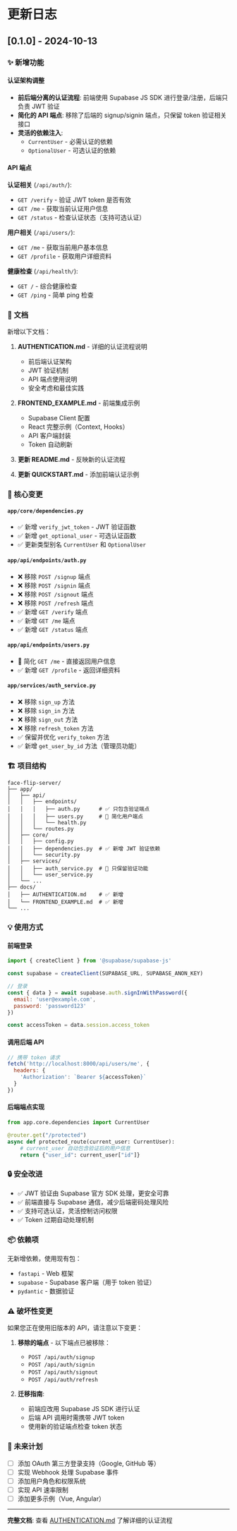 # 更新日志

## [0.1.0] - 2024-10-13

### ✨ 新增功能

#### 认证架构调整
- **前后端分离的认证流程**: 前端使用 Supabase JS SDK 进行登录/注册，后端只负责 JWT 验证
- **简化的 API 端点**: 移除了后端的 signup/signin 端点，只保留 token 验证相关接口
- **灵活的依赖注入**: 
  - `CurrentUser` - 必需认证的依赖
  - `OptionalUser` - 可选认证的依赖

#### API 端点

**认证相关** (`/api/auth/`):
- `GET /verify` - 验证 JWT token 是否有效
- `GET /me` - 获取当前认证用户信息
- `GET /status` - 检查认证状态（支持可选认证）

**用户相关** (`/api/users/`):
- `GET /me` - 获取当前用户基本信息
- `GET /profile` - 获取用户详细资料

**健康检查** (`/api/health/`):
- `GET /` - 综合健康检查
- `GET /ping` - 简单 ping 检查

### 📝 文档

新增以下文档：

1. **AUTHENTICATION.md** - 详细的认证流程说明
   - 前后端认证架构
   - JWT 验证机制
   - API 端点使用说明
   - 安全考虑和最佳实践

2. **FRONTEND_EXAMPLE.md** - 前端集成示例
   - Supabase Client 配置
   - React 完整示例（Context, Hooks）
   - API 客户端封装
   - Token 自动刷新

3. **更新 README.md** - 反映新的认证流程
4. **更新 QUICKSTART.md** - 添加前端认证示例

### 🔧 核心变更

#### `app/core/dependencies.py`
- ✅ 新增 `verify_jwt_token` - JWT 验证函数
- ✅ 新增 `get_optional_user` - 可选认证函数
- ✅ 更新类型别名 `CurrentUser` 和 `OptionalUser`

#### `app/api/endpoints/auth.py`
- ❌ 移除 `POST /signup` 端点
- ❌ 移除 `POST /signin` 端点
- ❌ 移除 `POST /signout` 端点
- ❌ 移除 `POST /refresh` 端点
- ✅ 新增 `GET /verify` 端点
- ✅ 新增 `GET /me` 端点
- ✅ 新增 `GET /status` 端点

#### `app/api/endpoints/users.py`
- 🔄 简化 `GET /me` - 直接返回用户信息
- ✅ 新增 `GET /profile` - 返回详细资料

#### `app/services/auth_service.py`
- ❌ 移除 `sign_up` 方法
- ❌ 移除 `sign_in` 方法
- ❌ 移除 `sign_out` 方法
- ❌ 移除 `refresh_token` 方法
- ✅ 保留并优化 `verify_token` 方法
- ✅ 新增 `get_user_by_id` 方法（管理员功能）

### 🏗️ 项目结构

```
face-flip-server/
├── app/
│   ├── api/
│   │   ├── endpoints/
│   │   │   ├── auth.py      # ✅ 只包含验证端点
│   │   │   ├── users.py     # 🔄 简化用户端点
│   │   │   └── health.py
│   │   └── routes.py
│   ├── core/
│   │   ├── config.py
│   │   ├── dependencies.py  # ✅ 新增 JWT 验证依赖
│   │   └── security.py
│   ├── services/
│   │   ├── auth_service.py  # 🔄 只保留验证功能
│   │   └── user_service.py
│   └── ...
├── docs/
│   ├── AUTHENTICATION.md    # ✅ 新增
│   └── FRONTEND_EXAMPLE.md  # ✅ 新增
└── ...
```

### 💡 使用方式

#### 前端登录

```javascript
import { createClient } from '@supabase/supabase-js'

const supabase = createClient(SUPABASE_URL, SUPABASE_ANON_KEY)

// 登录
const { data } = await supabase.auth.signInWithPassword({
  email: 'user@example.com',
  password: 'password123'
})

const accessToken = data.session.access_token
```

#### 调用后端 API

```javascript
// 携带 token 请求
fetch('http://localhost:8000/api/users/me', {
  headers: {
    'Authorization': `Bearer ${accessToken}`
  }
})
```

#### 后端端点实现

```python
from app.core.dependencies import CurrentUser

@router.get("/protected")
async def protected_route(current_user: CurrentUser):
    # current_user 自动包含验证后的用户信息
    return {"user_id": current_user["id"]}
```

### 🔒 安全改进

- ✅ JWT 验证由 Supabase 官方 SDK 处理，更安全可靠
- ✅ 前端直接与 Supabase 通信，减少后端密码处理风险
- ✅ 支持可选认证，灵活控制访问权限
- ✅ Token 过期自动处理机制

### 📦 依赖项

无新增依赖，使用现有包：
- `fastapi` - Web 框架
- `supabase` - Supabase 客户端（用于 token 验证）
- `pydantic` - 数据验证

### ⚠️ 破坏性变更

如果您正在使用旧版本的 API，请注意以下变更：

1. **移除的端点** - 以下端点已被移除：
   - `POST /api/auth/signup`
   - `POST /api/auth/signin`
   - `POST /api/auth/signout`
   - `POST /api/auth/refresh`

2. **迁移指南**:
   - 前端应改用 Supabase JS SDK 进行认证
   - 后端 API 调用时需携带 JWT token
   - 使用新的验证端点检查 token 状态

### 🔮 未来计划

- [ ] 添加 OAuth 第三方登录支持（Google, GitHub 等）
- [ ] 实现 Webhook 处理 Supabase 事件
- [ ] 添加用户角色和权限系统
- [ ] 实现 API 速率限制
- [ ] 添加更多示例（Vue, Angular）

---

**完整文档**: 查看 [AUTHENTICATION.md](docs/AUTHENTICATION.md) 了解详细的认证流程

